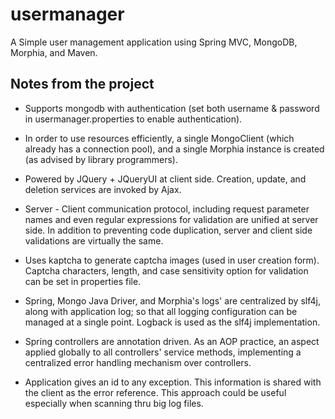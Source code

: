 usermanager
===========

A Simple user management application using Spring MVC, MongoDB, Morphia, and Maven.  

Notes from the project
----------------------

- Supports mongodb with authentication (set both username & password in usermanager.properties to enable authentication). 

- In order to use resources efficiently, a single MongoClient (which already has a connection pool), and a single Morphia instance is created (as advised by library programmers). 

- Powered by JQuery + JQueryUI at client side. Creation, update, and deletion services are invoked by Ajax.

- Server - Client communication protocol, including request parameter names and even regular expressions for validation are unified at server side. In addition to preventing code duplication, server and client side validations are virtually the same. 

- Uses kaptcha to generate captcha images (used in user creation form). Captcha characters, length, and case sensitivity option for validation can be set in properties file.

- Spring, Mongo Java Driver, and Morphia's logs' are centralized by slf4j, along with application log; so that all logging configuration can be managed at a single point. Logback is used as the slf4j implementation. 

- Spring controllers are annotation driven. As an AOP practice, an aspect applied globally to all controllers' service methods, implementing a centralized error handling mechanism over controllers. 

- Application gives an id to any exception. This information is shared with the client as the error reference. This approach could be useful especially when scanning thru big log files. 


